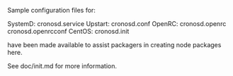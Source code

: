 Sample configuration files for:

SystemD: cronosd.service
Upstart: cronosd.conf
OpenRC:  cronosd.openrc
         cronosd.openrcconf
CentOS:  cronosd.init

have been made available to assist packagers in creating node packages here.

See doc/init.md for more information.
